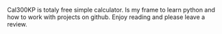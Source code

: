 Cal300KP is totaly free simple calculator. Is my frame to learn python and how to work with projects on github.
Enjoy reading and please leave a review.

